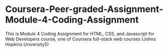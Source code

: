 # Coursera-Peer-graded-Assignment-Module-4-Coding-Assignment
This is Module 4 Coding Assignment for HTML, CSS, and Javascript for Web Developers course, one of Coursera full-stack web courses (Johns Hopkins University5)
